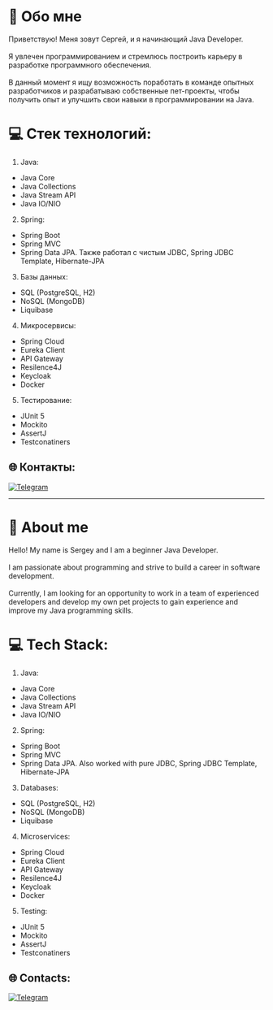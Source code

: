 # 💫 Обо мне
Приветствую! Меня зовут Сергей, и я начинающий Java Developer. <br><br>Я увлечен программированием и стремлюсь построить карьеру в разработке программного обеспечения.<br><br>В данный момент я ищу возможность поработать в команде опытных разработчиков и разрабатываю собственные пет-проекты, чтобы получить опыт и улучшить свои навыки в программировании на Java.

# 💻 Стек технологий:
1) Java:
- Java Core
- Java Collections
- Java Stream API
- Java IO/NIO
2) Spring:
- Spring Boot
- Spring MVC
- Spring Data JPA. Также работал с чистым JDBC, Spring JDBC Template, Hibernate-JPA
3) Базы данных:
- SQL (PostgreSQL, H2)
- NoSQL (MongoDB)
- Liquibase
4) Микросервисы:
- Spring Cloud
- Eureka Client
- API Gateway
- Resilence4J
- Keycloak
- Docker
5) Тестирование:
- JUnit 5
- Mockito
- AssertJ
- Testconatiners

## 🌐 Контакты:
[![Telegram](https://img.shields.io/badge/Telegram-2CA5E0?style=for-the-badge&logo=telegram&logoColor=white)](https://t.me/sergeiTsvetkov)

***

# 💫 About me
Hello! My name is Sergey and I am a beginner Java Developer. <br><br> I am passionate about programming and strive to build a career in software development.<br><br> Currently, I am looking for an opportunity to work in a team of experienced developers and develop my own pet projects to gain experience and improve my Java programming skills.

# 💻 Tech Stack:
1) Java:
- Java Core
- Java Collections
- Java Stream API
- Java IO/NIO
2) Spring:
- Spring Boot
- Spring MVC
- Spring Data JPA. Also worked with pure JDBC, Spring JDBC Template, Hibernate-JPA
3) Databases:
- SQL (PostgreSQL, H2)
- NoSQL (MongoDB)
- Liquibase
4) Microservices:
- Spring Cloud
- Eureka Client
- API Gateway
- Resilence4J
- Keycloak
- Docker
5) Testing:
- JUnit 5
- Mockito
- AssertJ
- Testconatiners

## 🌐 Contacts:
[![Telegram](https://img.shields.io/badge/Telegram-2CA5E0?style=for-the-badge&logo=telegram&logoColor=white)](https://t.me/sergeiTsvetkov)
